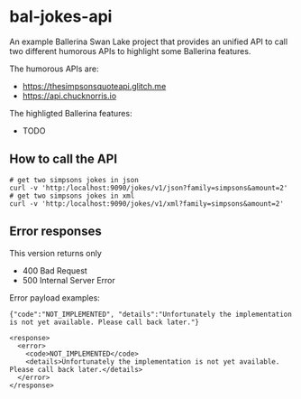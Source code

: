 # bal-jokes-api
An example Ballerina Swan Lake project that provides an unified API to call two different humorous APIs to highlight some Ballerina features.

The humorous APIs are:

* https://thesimpsonsquoteapi.glitch.me
* https://api.chucknorris.io

The highligted Ballerina features:

* TODO

## How to call the API
```
# get two simpsons jokes in json
curl -v 'http:/localhost:9090/jokes/v1/json?family=simpsons&amount=2'
# get two simpsons jokes in xml
curl -v 'http:/localhost:9090/jokes/v1/xml?family=simpsons&amount=2'
```

## Error responses
This version returns only 
* 400 Bad Request
* 500 Internal Server Error

Error payload examples:
```
{"code":"NOT_IMPLEMENTED", "details":"Unfortunately the implementation is not yet available. Please call back later."}
```
```
<response>
  <error>
    <code>NOT_IMPLEMENTED</code>
    <details>Unfortunately the implementation is not yet available. Please call back later.</details>
  </error>
</response>
```
